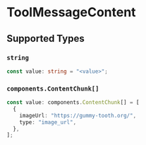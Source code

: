 # ToolMessageContent


## Supported Types

### `string`

```typescript
const value: string = "<value>";
```

### `components.ContentChunk[]`

```typescript
const value: components.ContentChunk[] = [
  {
    imageUrl: "https://gummy-tooth.org/",
    type: "image_url",
  },
];
```

